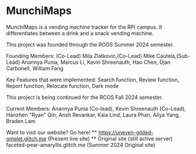 # MunchiMaps
MunchiMaps is a vending machine tracker for the RPI campus. It differentiates between a drink and a snack vending machine.

This project was founded through the RCOS Summer 2024 semester.

Founding Members: (Co-Lead) Mila Zlatkovic,(Co-Lead) Mike Cautela,(Sub-Lead) Anannya Punia, Marcus Li, Kevin Shreenauth, Hao Chen, Djan Carbonell, William Fang

Key Features that were implemented: Search function, Review function, Report function, Relocate function, Dark mode

This project is being continued for the RCOS Fall 2024 semester.

Current Members: Anannya Punia (Co-lead), Kevin Shreenauth (Co-Lead), Hanzhen "Ryan" Qin, Ansh Revankar, Kaia Lind, Laura Phan, Aliya Yang, Braden Lam

Want to visit our website? Go here! ** https://uneven-gilded-omelet.glitch.me (Present live site) **
Original site (still active server) faceted-pear-amaryllis.glitch.me (Summer 2024 Original site)
